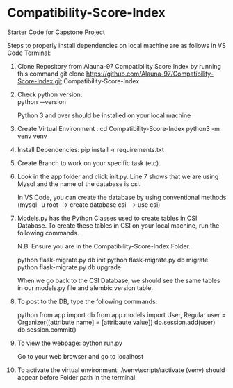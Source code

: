 # Compatibility-Score-Index

Starter Code for Capstone Project

Steps to properly install dependencies on local machine are as follows in VS Code Terminal:

1.  Clone Repository from Alauna-97 Compatibility Score Index by running this command
    git clone https://github.com/Alauna-97/Compatibility-Score-Index.git Compatibility-Score-Index

2.  Check python version:  
    python --version

    Python 3 and over should be installed on your local machine

3.  Create Virtual Environment :
    cd Compatibility-Score-Index
    python3 -m venv venv

4.  Install Dependencies:
    pip install -r requirements.txt

5.  Create Branch to work on your specific task (etc).

6.  Look in the app folder and click init.py. Line 7 shows that we are using Mysql and the name of the database is csi.

    In VS Code, you can create the database by using conventional methods (mysql -u root --> create database csi --> use csi)

7.  Models.py has the Python Classes used to create tables in CSI Database. To create these tables in CSI on your local machine, run the following commands.

    N.B. Ensure you are in the Compatibility-Score-Index Folder.

    python flask-migrate.py db init
    python flask-migrate.py db migrate
    python flask-migrate.py db upgrade

    When we go back to the CSI Database, we should see the same tables in our models.py file and alembic version table.

8.  To post to the DB, type the following commands:

    python
    from app import db
    from app.models import User, Regular <!--(whichever table you want to add records to, ensure to use the same class names in models.py) -->
    user = Organizer([attribute name] = [attribaute value])
    db.session.add(user)
    db.session.commit()

9.  To view the webpage:
    python run.py

    Go to your web browser and go to localhost

10. To activate the virtual environment:
    .\venv\scripts\activate
    (venv) should appear before Folder path in the terminal
